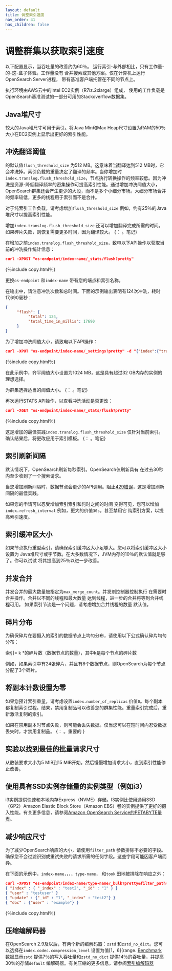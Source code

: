 ```yaml
---
layout: default
title: 调整索引速度
nav_order: 41
has_children: false
---
```


# 调整群集以获取索引速度

以下配置显示，当吞吐量的改善约为60％。
运行索引-与外部相比，只有工作量-的-这-盒子体验。工作量没有
合并搜索或其他方案。仅在计算机上运行OpenSearch Server进程，
带有基准客户端托管在不同的节点上。

执行环境由AWS云中的Intel EC2实例（R7iz.2xlarge）组成，
使用的工作负载是OpenSearch基准测试的一部分可用的Stackoverflow数据集。

## Java堆尺寸

较大的Java堆尺寸可用于索引。将Java Min和Max Heap尺寸设置为RAM的50％
大小在EC2实例上显示出更好的索引性能。

## 冲洗翻译阈值

的默认值`flush_threshold_size` 为512 MB。这意味着当翻译达到512 MB时，它会冲洗掉。索引负载的重量决定了翻译的频率。当你增加时`index.translog.flush_threshold_size`，节点执行转换操作的频率较低。因为冲洗是资源-降低翻译频率的密集操作可提高索引性能。通过增加冲洗阈值大小，OpenSearch群集还会产生更少的大段，而不是多个小细分市场。大细分市场合并的频率较低，更多的线程用于索引而不是合并。

对于纯索引工作负载，请考虑增加`flush_threshold_size` 例如，约有25％的Java堆尺寸以提高索引性能。

增加`index.translog.flush_threshold_size` 还可以增加翻译完成所需的时间。如果碎片失败，则恢复需要更多时间，因为翻译较大。
{： 。笔记}

在增加之前`index.translog.flush_threshold_size`，致电以下API操作以获取当前的冲洗操作统计信息：

```json
curl -XPOST "os-endpoint/index-name/_stats/flush?pretty"
```
{％include copy.html％}


更换`os-endpoint` 和`index-name` 带有您的端点和索引名称。

在输出中，请注意冲洗次数和总时间。下面的示例输出表明有124次冲洗，耗时17,690毫秒：

```json
{
     "flush": {
          "total": 124,
          "total_time_in_millis": 17690
     }
}
```

为了增加冲洗阈值大小，请致电以下API操作：

```json
curl -XPUT "os-endpoint/index-name/_settings?pretty" -d "{"index":{"translog.flush_threshold_size" : "1024MB"}}"
```
{％include copy.html％}

在此示例中，齐平阈值大小设置为1024 MB，这是具有超过32 GB内存的实例的理想选择。

为群集选择适当的阈值大小。
{： 。笔记}

再次运行STATS API操作，以查看冲洗活动是否更改：

```json
curl -XGET "os-endpoint/index-name/_stats/flush?pretty"
```
{％include copy.html％}

这是增加的最佳实践`index.translog.flush_threshold_size` 仅针对当前索引。确认结果后，将更改应用于索引模板。
{： 。笔记}

## 索引刷新间隔

默认情况下，OpenSearch刷新每秒索引。OpenSearch仅刷新具有
在过去30秒内至少收到了一个搜索请求。

当您增加刷新间隔时，数据节点会更少的API调用。阻止[429错误](https://repost.aws/knowledge-center/opensearch-resolve-429-error)，这是增加刷新间隔的最佳实践。

如果您的申请可以忍受增加索引索引和何时之间的时间
变得可见，您可以增加`index.refresh_interval` 例如，更大的价值`30s`，甚至禁用它
纯索引方案，以提高索引速度。

## 索引缓冲区大小

如果节点执行重型索引，请确保索引缓冲区大小足够大。您可以将索引缓冲区大小设置为
Java堆尺寸或字节数。在大多数情况下，JVM内存的10％的默认值就足够了。你可以试试
将其提高到25％以进一步改善。

## 并发合并

并发合并的最大数量被指定为`max_merge_count`。并发剂控制器控制执行
在需要时合并操作。合并以不同的线程和最大数量
达到线程，进一步的合并将等到合并线程可用。
如果索引节流是一个问题，请考虑增加合并线程的数量
默认值。

## 碎片分布

为确保碎片在要摄入的索引的数据节点上均匀分布，请使用以下公式确认碎片均匀分布：

索引= k *的碎片数（数据节点的数量），其中k是每个节点的碎片数

例如，如果索引中有24张碎片，并且有8个数据节点，则OpenSearch为每个节点分配了3个碎片。

## 将副本计数设置为零

如果您预计索引重量，请考虑设置`index.number_of_replicas` 价值`0`。每个副本都复制索引过程。结果，禁用复制品可以改善您的群集性能。重量索引完成后，重新激活复制的索引。

如果在禁用副本时节点失败，则可能会丢失数据。仅当您可以在短时间内忍受数据丢失时，才禁用复制品。
{： 。重要的 }

## 实验以找到最佳的批量请求尺寸

从散装要求大小为5 MIB到15 MIB开始。然后慢慢增加请求大小，直到索引性能停止改善。

## 使用具有SSD实例存储量的实例类型（例如i3）

i3实例提供快速和本地内存Express（NVME）存储。I3实例比使用通用SSD（GP2）Amazon Elastic Block Store（Amazon EBS）卷的实例提供了更好的摄入性能。有关更多信息，请参阅[Amazon OpenSearch Service的PETABYTE量表](https://docs.aws.amazon.com/opensearch-service/latest/developerguide/petabyte-scale.html)。

## 减少响应尺寸

为了减少OpenSearch响应的大小，请使用`filter_path` 参数排除不必要的字段。确保您不会过滤识别或重试失败的请求所需的任何字段。这些字段可能因客户端而异。

在下面的示例中，`index-name`，，，，`type-name`， 和`took` 田地被排除在响应之外：

```json
curl -XPOST "es-endpoint/index-name/type-name/_bulk?pretty&filter_path=-took,-items.index._index,-items.index._type" -H 'Content-Type: application/json' -d'
{ "index" : { "_index" : "test2", "_id" : "1" } }
{ "user" : "testuser" }
{ "update" : {"_id" : "1", "_index" : "test2"} }
{ "doc" : {"user" : "example"} }
```
{％include copy.html％}

## 压缩编解码器

在OpenSearch 2.9及以后，有两个新的编解码器：`zstd` 和`zstd_no_dict`。您可以选择在`index.codec.compression_level` 设置为值[1，6](range. [Benchmark]({{site.url}}{{site.baseurl}}/im-plugin/index-codecs/#benchmarking) 数据显示`zstd` 提供7％的写入吞吐量和`zstd_no_dict` 提供14％的吞吐量，并提高30％的存储`default` 编解码器。有关压缩的更多信息，请参阅[索引编解码器]({{site.url}}{{site.baseurl}}/im-plugin/index-codecs/)

